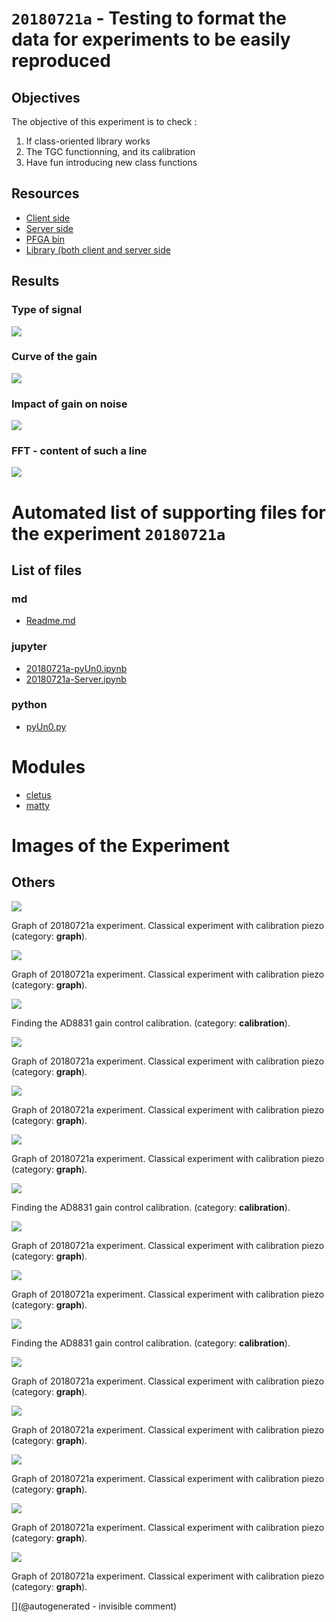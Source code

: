 # `20180721a` - Testing to format the data for experiments to be easily reproduced 

## Objectives 

The objective of this experiment is to check :

1. If class-oriented library works
2. The TGC functionning, and its calibration
3. Have fun introducing new class functions

## Resources

* [Client side](/matty/20180721a/20180721a-Client.ipynb)
* [Server side](/matty/20180721a/20180721a-Server.ipynb)
* [PFGA bin](/matty/prog_flash/v1/eMATTY_un0rick_20180510_RESETsurRPIonly4.bin)
* [Library (both client and server side](/matty/20180721a/pyUn0.py)

## Results

### Type of signal

![](/matty/20180721a/images/20180721a-10.jpg)

### Curve of the gain

![](/matty/20180721a/images/gain_comparison_to_600.0.jpg)

### Impact of gain on noise

![](/matty/20180721a/images/gain_noise_comparison_to_600.jpg)

### FFT - content of such a line

![](/matty/20180721a/images/20180721a-10-fft.jpg)




# Automated list of supporting files for the __experiment `20180721a`__

## List of files

### md

* [Readme.md](/matty/20180721a/Readme.md)


### jupyter

* [20180721a-pyUn0.ipynb](/matty/20180721a/20180721a-pyUn0.ipynb)
* [20180721a-Server.ipynb](/matty/20180721a/20180721a-Server.ipynb)


### python

* [pyUn0.py](/matty/20180721a/pyUn0.py)





# Modules

* [cletus](/retired/cletus/)
* [matty](/matty/)




# Images of the Experiment

## Others

![](/matty/20180721a/images/20180721a-9.jpg)

Graph of 20180721a experiment. Classical experiment with calibration piezo (category: __graph__).

![](/matty/20180721a/images/20180721a-7.jpg)

Graph of 20180721a experiment. Classical experiment with calibration piezo (category: __graph__).

![](/matty/20180721a/images/gain_noise_comparison_to_600.jpg)

Finding the AD8831 gain control calibration. (category: __calibration__).

![](/matty/20180721a/images/20180721a-2.jpg)

Graph of 20180721a experiment. Classical experiment with calibration piezo (category: __graph__).

![](/matty/20180721a/images/20180721a-8.jpg)

Graph of 20180721a experiment. Classical experiment with calibration piezo (category: __graph__).

![](/matty/20180721a/images/20180721a-5.jpg)

Graph of 20180721a experiment. Classical experiment with calibration piezo (category: __graph__).

![](/matty/20180721a/images/gain_comparison_to_600.0.jpg)

Finding the AD8831 gain control calibration. (category: __calibration__).

![](/matty/20180721a/images/20180721a-10.jpg)

Graph of 20180721a experiment. Classical experiment with calibration piezo (category: __graph__).

![](/matty/20180721a/images/20180721a-11.jpg)

Graph of 20180721a experiment. Classical experiment with calibration piezo (category: __graph__).

![](/matty/20180721a/images/gain_noise_comparison_to_700.0.jpg)

Finding the AD8831 gain control calibration. (category: __calibration__).

![](/matty/20180721a/images/20180721a-4.jpg)

Graph of 20180721a experiment. Classical experiment with calibration piezo (category: __graph__).

![](/matty/20180721a/images/20180721a-12.jpg)

Graph of 20180721a experiment. Classical experiment with calibration piezo (category: __graph__).

![](/matty/20180721a/images/20180721a-1.jpg)

Graph of 20180721a experiment. Classical experiment with calibration piezo (category: __graph__).

![](/matty/20180721a/images/20180721a-6.jpg)

Graph of 20180721a experiment. Classical experiment with calibration piezo (category: __graph__).

![](/matty/20180721a/images/20180721a-3.jpg)

Graph of 20180721a experiment. Classical experiment with calibration piezo (category: __graph__).










[](@autogenerated - invisible comment)